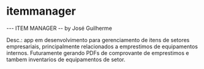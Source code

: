 # itemmanager

--- ITEM MANAGER --
by José Guilherme

Desc.: app em desenvolvimento para gerenciamento de itens de setores empresariais, principalmente relacionados a emprestimos de equipamentos internos.
Futuramente gerando PDFs de comprovante de emprestimos e tambem inventarios de equipamentos de setor.


